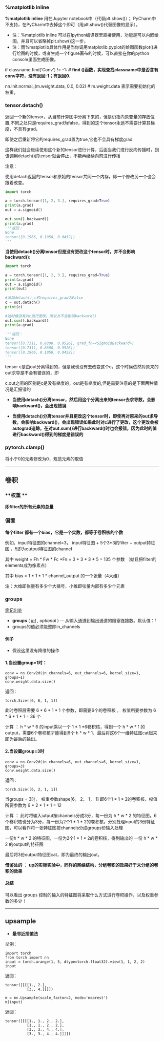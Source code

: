 ### %matplotlib inline

**%matplotlib inline** 用在Jupyter notebook中（代替plt.show()）； PyCharm中不支持，在PyCharm中去掉这个即可（用plt.show()代替图像的显示）。

- 注：%matplotlib inline 可以在Ipython编译器里直接使用，功能是可以内嵌绘图，并且可以省略掉plt.show()这一步。
- 注：而%matplotlib具体作用是当你调用matplotlib.pyplot的绘图函数plot()进行绘图的时候，或者生成一个figure画布的时候，可以直接在你的python console里面生成图像。



if classname.find('Conv') != -1:  **# find ()函数，实现查找classname中是否含有conv字符，没有返回-1；有返回0**.

 nn.init.normal_(m.weight.data, 0.0, 0.02)   #  m.weight.data 表示需要初始化的权重。



### tensor.detach()

返回一个新的tensor，从当前计算图中分离下来的，但是仍指向原变量的存放位置,不同之处只是requires_grad为false，得到的这个tensor永远不需要计算其梯度，不具有grad。

即使之后重新将它的requires_grad置为true,它也不会具有梯度grad

这样我们就会继续使用这个新的tensor进行计算，后面当我们进行反向传播时，到该调用detach()的tensor就会停止，不能再继续向前进行传播

注意：

使用detach返回的tensor和原始的tensor共同一个内存，即一个修改另一个也会跟着改变。


```python
import torch
 
a = torch.tensor([1, 2, 3.], requires_grad=True)
print(a.grad)
out = a.sigmoid()
 
out.sum().backward()
print(a.grad)
'''返回：
None
tensor([0.1966, 0.1050, 0.0452])
'''
```



**当使用detach()分离tensor但是没有更改这个tensor时，并不会影响backward():**

```python
import torch
 
a = torch.tensor([1, 2, 3.], requires_grad=True)
print(a.grad)
out = a.sigmoid()
print(out)
 
#添加detach(),c的requires_grad为False
c = out.detach()
print(c)
 
#这时候没有对c进行更改，所以并不会影响backward()
out.sum().backward()
print(a.grad)
 
'''返回：
None
tensor([0.7311, 0.8808, 0.9526], grad_fn=<SigmoidBackward>)
tensor([0.7311, 0.8808, 0.9526])
tensor([0.1966, 0.1050, 0.0452])
'''
```

tensor c是由out分离得到的，但是我也没有去改变这个c，这个时候依然对原来的out求导是不会有错误的，即

c,out之间的区别是c是没有梯度的，out是有梯度的,但是需要注意的是下面两种情况是汇报错的

- **当使用detach()分离tensor，然后用这个分离出来的tensor去求导数，会影响backward()，会出现错误**

- **当使用detach()分离tensor并且更改这个tensor时，即使再对原来的out求导数，会影响backward()，会出现错误如果此时对c进行了更改，这个更改会被autograd追踪，在对out.sum()进行backward()时也会报错，因为此时的值进行backward()得到的梯度是错误的**



### pytorch.clamp()

将小于0的元素修改为0，规范元素的取值

---



## 卷积

### **权重 **

**即filter的所有元素的总量** 

###  **偏置**

**每个filter 都有一个bias，它是一个实数，都等于卷积核的个数**

例如，input特征图的channel=3， input特征图 + 5个3*3的filter + output特征图 ，5即为output特征图的channel

其中  weight = Fh * Fw * Fc *Fn = 3 * 3 * 3 * 5 = 135 个参数  （姑且把filter的elements成为像素点）

其中    bias  = 1 * 1 * 1 * channel_output 的一个张量（4大维）

注：大维即张量有多少个大括号，小维即张量内部有多少个元素



### groups

[笔记出处](https://www.cnblogs.com/wanghui-garcia/p/10775851.html)   

- **groups** ( [*int*](https://docs.python.org/3/library/functions.html#int) *,* *optional* ) -- 从输入通道到输出通道的阻塞连接数。默认值：1  
- groups的值必须能整除in_channels



#### 例子

- 假设这里没有降维的操作

#### 1.当设置group=1时：

```
conv = nn.Conv2d(in_channels=6, out_channels=6, kernel_size=1, groups=1)
conv.weight.data.size()
```

返回： 

```
torch.Size([6, 6, 1, 1])
```

此时卷积层需要 6 * 6 * 1 * 1 个参数，即需要6个的卷积核 ， 权值所要参数为 6 * 6 * 1 * 1 = 36 个

计算 ： h * w * 6 的input乘以一个 1 * 1 *6卷积核，得到一个 h * w * 1 的output，需要6个卷积核才能得到6个 h * w * 1，最后将这6个一维特征图cat起来即为最后的输出。



#### 2.当设置group=3时

```
conv = nn.Conv2d(in_channels=6, out_channels=6, kernel_size=1, groups=3)
conv.weight.data.size()
```

返回：

```
torch.Size([6, 2, 1, 1])
```

当groups = 3时， 权重参数shape[6， 2， 1， 1] 即6个1 * 1 * 2的卷积核，权值所要参数为 6 * 2 * 1 * 1 = 12

计算 ： 此时将输入iutput按channels分成3分，每一份为 h *  w * 2 的特征图，6个卷积核也分为3分，每一份为2个1 * 1 * 2的卷积核，分别处理input的3份特征图，可以看作将一张特征图按channels分成groups份输入处理

一份h *  w * 2 的特征图，一份为2个1 * 1 * 2的卷积核，得到输出的 一份 h * w * 2 的output的特征图

最后将3份output特征图cat，即为最终的输出out。

**借鉴处的** ： **up的实际实验中，同样的网络结构，分组卷积的效果好于未分组的卷积的效果**



#### **总结**

可以看出 groups 控制的输入的特征图将采取什么方式进行卷积操作，以及权重参数的多少！

---





## upsample

- **最邻近插值法**

举例：

```
import torch
from torch import nn
input = torch.arange(1, 5, dtype=torch.float32).view(1, 1, 2, 2)
input
```

返回：

```
tensor([[[[1., 2.],
          [3., 4.]]]])
```

 

```
m = nn.Upsample(scale_factor=2, mode='nearest')
m(input)
```

返回：

```
tensor([[[[1., 1., 2., 2.],
          [1., 1., 2., 2.],
          [3., 3., 4., 4.],
          [3., 3., 4., 4.]]]])
```
